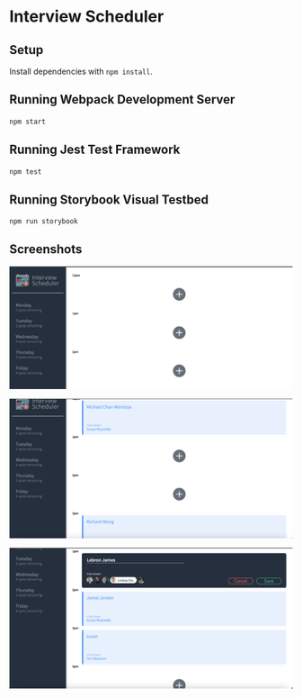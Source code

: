 # Interview Scheduler

## Setup

Install dependencies with `npm install`.

## Running Webpack Development Server

```sh
npm start
```

## Running Jest Test Framework

```sh
npm test
```

## Running Storybook Visual Testbed

```sh
npm run storybook
```

## Screenshots

!["empty appoinment schedule"](https://github.com/Kofi21/scheduler/blob/master/docs/empty_appointments.png?raw=true)

!["some booked appointments"](https://github.com/Kofi21/scheduler/blob/master/docs/booked_appointments.png?raw=true)

!["appointment list with interviewers"](https://github.com/Kofi21/scheduler/blob/master/docs/appointment_form.png?raw=true)
